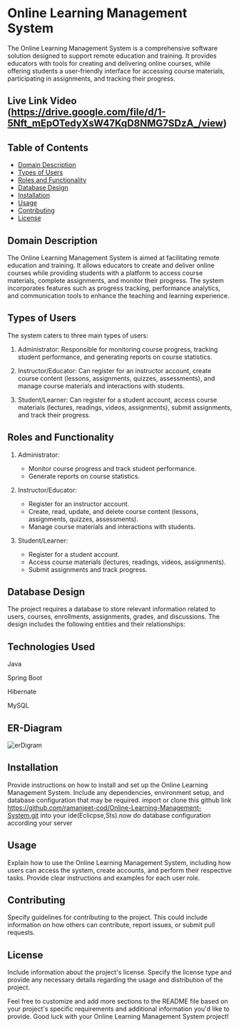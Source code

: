 # Online Learning Management System

The Online Learning Management System is a comprehensive software solution designed to support remote education and training. It provides educators with tools for creating and delivering online courses, while offering students a user-friendly interface for accessing course materials, participating in assignments, and tracking their progress.
## Live Link Video (https://drive.google.com/file/d/1-5Nft_mEpOTedyXsW47KqD8NMG7SDzA_/view)
## Table of Contents
- [Domain Description](#domain-description)
- [Types of Users](#types-of-users)
- [Roles and Functionality](#roles-and-functionality)
- [Database Design](#database-design)
- [Installation](#installation)
- [Usage](#usage)
- [Contributing](#contributing)
- [License](#license)

## Domain Description
The Online Learning Management System is aimed at facilitating remote education and training. It allows educators to create and deliver online courses while providing students with a platform to access course materials, complete assignments, and monitor their progress. The system incorporates features such as progress tracking, performance analytics, and communication tools to enhance the teaching and learning experience.

## Types of Users
The system caters to three main types of users:

1. Administrator: Responsible for monitoring course progress, tracking student performance, and generating reports on course statistics.

2. Instructor/Educator: Can register for an instructor account, create course content (lessons, assignments, quizzes, assessments), and manage course materials and interactions with students.

3. Student/Learner: Can register for a student account, access course materials (lectures, readings, videos, assignments), submit assignments, and track their progress.

## Roles and Functionality
1. Administrator:
   - Monitor course progress and track student performance.
   - Generate reports on course statistics.
   
2. Instructor/Educator:
   - Register for an instructor account.
   - Create, read, update, and delete course content (lessons, assignments, quizzes, assessments).
   - Manage course materials and interactions with students.
   
3. Student/Learner:
   - Register for a student account.
   - Access course materials (lectures, readings, videos, assignments).
   - Submit assignments and track progress.

## Database Design
The project requires a database to store relevant information related to users, courses, enrollments, assignments, grades, and discussions. The design includes the following entities and their relationships:
## Technologies Used
Java

Spring Boot

Hibernate

MySQL
## ER-Diagram
![erDigram](https://github.com/gzbsingh/plum-leg-9420/assets/39863817/91cc4932-af15-4493-8d0e-4cf97ab44159)


## Installation
Provide instructions on how to install and set up the Online Learning Management System. Include any dependencies, environment setup, and database configuration that may be required.
import or clone this github link https://github.com/ramanjeet-cod/Online-Learning-Management-System.git into your ide(Eclicpse,Sts).now do database configuration according your server
## Usage
Explain how to use the Online Learning Management System, including how users can access the system, create accounts, and perform their respective tasks. Provide clear instructions and examples for each user role.

## Contributing
Specify guidelines for contributing to the project. This could include information on how others can contribute, report issues, or submit pull requests.

## License
Include information about the project's license. Specify the license type and provide any necessary details regarding the usage and distribution of the project.

Feel free to customize and add more sections to the README file based on your project's specific requirements and additional information you'd like to provide. Good luck with your Online Learning Management System project!

